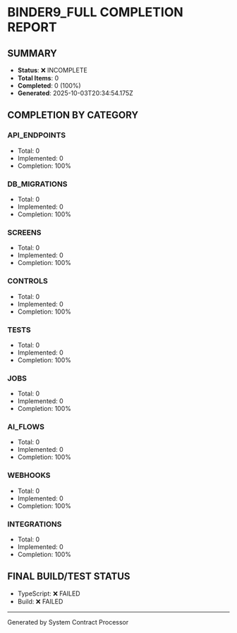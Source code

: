 # BINDER9_FULL COMPLETION REPORT

## SUMMARY
- **Status**: ❌ INCOMPLETE
- **Total Items**: 0
- **Completed**: 0 (100%)
- **Generated**: 2025-10-03T20:34:54.175Z

## COMPLETION BY CATEGORY

### API_ENDPOINTS
- Total: 0
- Implemented: 0
- Completion: 100%

### DB_MIGRATIONS
- Total: 0
- Implemented: 0
- Completion: 100%

### SCREENS
- Total: 0
- Implemented: 0
- Completion: 100%

### CONTROLS
- Total: 0
- Implemented: 0
- Completion: 100%

### TESTS
- Total: 0
- Implemented: 0
- Completion: 100%

### JOBS
- Total: 0
- Implemented: 0
- Completion: 100%

### AI_FLOWS
- Total: 0
- Implemented: 0
- Completion: 100%

### WEBHOOKS
- Total: 0
- Implemented: 0
- Completion: 100%

### INTEGRATIONS
- Total: 0
- Implemented: 0
- Completion: 100%

## FINAL BUILD/TEST STATUS
- TypeScript: ❌ FAILED
- Build: ❌ FAILED

---
Generated by System Contract Processor
